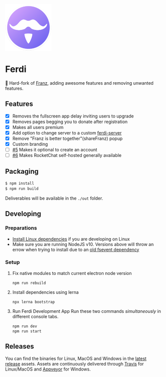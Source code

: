 <img src="./build-helpers/images/icon.png" alt="" width="150"/>

# Ferdi 

👛 Hard-fork of [Franz](https://github.com/meetfranz/franz), adding awesome features and removing unwanted features.

## Features
- [x] Removes the fullscreen app delay inviting users to upgrade
- [x] Removes pages begging you to donate after registration
- [x] Makes all users premium
- [x] Add option to change server to a custom [ferdi-server](https://github.com/vantezzen/ferdi-server)
- [x] Remove "Franz is better together"(shareFranz) popup
- [x] Custom branding
- [ ] [#5](https://github.com/kytwb/Ferdi/issues/5) Makes it optional to create an account
- [ ] [#6](https://github.com/kytwb/Ferdi/issues/6) Makes RocketChat self-hosted generally available

## Packaging

```bash
$ npm install
$ npm run build
```

Deliverables will be available in the `./out` folder.

## Developing
### Preparations
- [Install Linux dependencies](docs/linux.md) if you are developing on Linux
- Make sure you are running NodeJS v10. Versions above will throw an errow when trying to install due to an [old fsevent dependency](https://github.com/fsevents/fsevents/issues/278)

### Setup
1. Fix native modules to match current electron node version
    ```
    npm run rebuild
    ```
2. Install dependencies using lerna
    ```
    npx lerna bootstrap
    ```
3. Run Ferdi Development App
    Run these two commands *simultaneously* in different console tabs.
    ```
    npm run dev
    npm run start
    ```

## Releases

You can find the binaries for Linux, MacOS and Windows in the [latest release](https://github.com/kytwb/Ferdi/releases/tag/Ferdi-5.2.0-beta.3) assets. Assets are continuously delivered through [Travis](https://travis-ci.org/kytwb/Ferdi) for Linux/MacOS and [Appveyor](https://ci.appveyor.com/project/kytwb/Ferdi) for Windows.